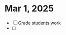 # Mar 1, 2025
- [ ] Grade students work
- [ ] 
<!--stackedit_data:
eyJoaXN0b3J5IjpbLTQ0NTg1NjYxXX0=
-->